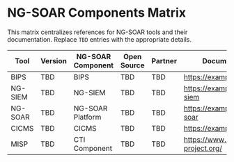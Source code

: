 # NG-SOAR Components Matrix

This matrix centralizes references for NG-SOAR tools and their documentation. Replace `TBD` entries with the appropriate details.

| Tool | Version | NG-SOAR Component | Open Source | Partner | Documentation |
|------|---------|------------------|-------------|---------|---------------|
| BIPS | TBD | BIPS | TBD | TBD | https://example.com/bips |
| NG-SIEM | TBD | NG-SIEM | TBD | TBD | https://example.com/ng-siem |
| NG-SOAR | TBD | NG-SOAR Platform | TBD | TBD | https://example.com/ng-soar |
| CICMS | TBD | CICMS | TBD | TBD | https://example.com/cicms |
| MISP | TBD | CTI Component | TBD | TBD | https://www.misp-project.org/ |
